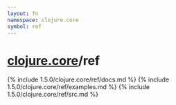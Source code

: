 ```yaml
---
layout: fn
namespace: clojure.core
symbol: ref
---
```


# [clojure.core](../)/ref

{% include 1.5.0/clojure.core/ref/docs.md %}
{% include 1.5.0/clojure.core/ref/examples.md %}
{% include 1.5.0/clojure.core/ref/src.md %}

